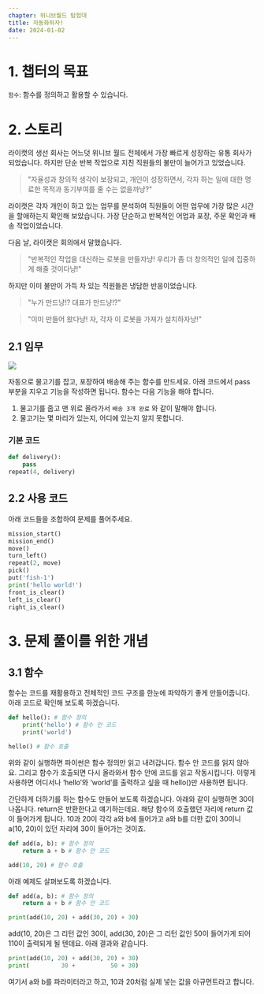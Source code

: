 ```yaml
---
chapter: 위니브월드 탐험대
title: 자동화하자!
date: 2024-01-02
---
```


# 1. 챕터의 목표

`함수`: 함수를 정의하고 활용할 수 있습니다.

# 2. 스토리

라이캣의 생선 회사는 어느덧 위니브 월드 전체에서 가장 빠르게 성장하는 유통 회사가 되었습니다. 하지만 단순 반복 작업으로 지친 직원들의 불만이 늘어가고 있었습니다.

> "자율성과 창의적 생각이 보장되고, 개인이 성장하면서, 각자 하는 일에 대한 명료한 목적과 동기부여를 줄 수는 없을까냥?"

라이캣은 각자 개인이 하고 있는 업무를 분석하여 직원들이 어떤 업무에 가장 많은 시간을 할애하는지 확인해 보았습니다. 가장 단순하고 반복적인 어업과 포장, 주문 확인과 배송 작업이었습니다.

다음 날, 라이캣은 회의에서 말했습니다.

> "반복적인 작업을 대신하는 로봇을 만들자냥! 우리가 좀 더 창의적인 일에 집중하게 해줄 것이다냥!"

하지만 이미 불만이 가득 차 있는 직원들은 냉담한 반응이었습니다.

> "누가 만드냥!? 대표가 만드냥!?"

> "이미 만들어 왔다냥! 자, 각자 이 로봇을 가져가 설치하자냥!"

## 2.1 임무

![](/images/wenivworld/expedition09-1.png)

자동으로 물고기를 잡고, 포장하여 배송해 주는 함수를 만드세요. 아래 코드에서 pass 부분을 지우고 기능을 작성하면 됩니다.
함수는 다음 기능을 해야 합니다.

1. 물고기를 줍고 맨 위로 올라가서 `배송 3개 완료` 와 같이 말해야 합니다.
2. 물고기는 몇 마리가 있는지, 어디에 있는지 알지 못합니다.

### 기본 코드

```python
def delivery():
    pass
repeat(4, delivery)
```

## 2.2 사용 코드

아래 코드들을 조합하여 문제를 풀어주세요.

```python
mission_start()
mission_end()
move()
turn_left()
repeat(2, move)
pick()
put('fish-1')
print('hello world!')
front_is_clear()
left_is_clear()
right_is_clear()
```

# 3. 문제 풀이를 위한 개념

## 3.1 함수

함수는 코드를 재활용하고 전체적인 코드 구조를 한눈에 파악하기 좋게 만들어줍니다. 아래 코드로 확인해 보도록 하겠습니다.

```python
def hello(): # 함수 정의
    print('hello') # 함수 안 코드
    print('world')

hello() # 함수 호출
```

위와 같이 실행하면 파이썬은 함수 정의만 읽고 내려갑니다. 함수 안 코드를 읽지 않아요. 그리고 함수가 호출되면 다시 올라와서 함수 안에 코드를 읽고 작동시킵니다. 이렇게 사용하면 어디서나 ‘hello’와 ‘world’를 출력하고 싶을 때 hello()만 사용하면 됩니다.

간단하게 더하기를 하는 함수도 만들어 보도록 하겠습니다. 아래와 같이 실행하면 30이 나옵니다. return은 반환한다고 얘기하는데요. 해당 함수의 호출했던 자리에 return 값이 들어가게 됩니다. 10과 20이 각각 a와 b에 들어가고 a와 b를 더한 값이 30이니 a(10, 20)이 있던 자리에 30이 들어가는 것이죠.

```python
def add(a, b): # 함수 정의
    return a + b # 함수 안 코드

add(10, 20) # 함수 호출
```

아래 예제도 살펴보도록 하겠습니다.

```python
def add(a, b): # 함수 정의
    return a + b # 함수 안 코드

print(add(10, 20) + add(30, 20) + 30)
```

add(10, 20)은 그 리턴 값인 30이, add(30, 20)은 그 리턴 값인 50이 들어가게 되어 110이 출력되게 될 텐데요. 아래 결과와 같습니다.

```python
print(add(10, 20) + add(30, 20) + 30)
print(         30 +          50 + 30)
```

여기서 a와 b를 파라미터라고 하고, 10과 20처럼 실제 넣는 값을 아규먼트라고 합니다.
